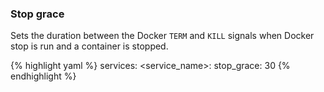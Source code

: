 <!-- post: -->


### Stop grace

Sets the duration between the Docker `TERM` and `KILL` signals when Docker stop is run and a container is stopped.

{% highlight yaml %}
services:
    <service_name>:
        stop_grace: 30
{% endhighlight %}
